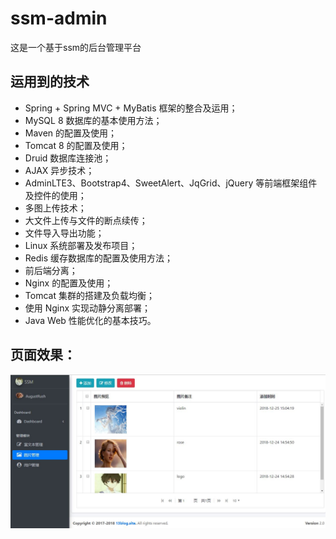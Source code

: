 # ssm-admin
这是一个基于ssm的后台管理平台
## 运用到的技术
- Spring + Spring MVC + MyBatis 框架的整合及运用；
- MySQL 8 数据库的基本使用方法；
- Maven 的配置及使用；
- Tomcat 8 的配置及使用；
- Druid 数据库连接池；
- AJAX 异步技术；
- AdminLTE3、Bootstrap4、SweetAlert、JqGrid、jQuery 等前端框架组件及控件的使用；
- 多图上传技术；
- 大文件上传与文件的断点续传；
- 文件导入导出功能；
- Linux 系统部署及发布项目；
- Redis 缓存数据库的配置及使用方法；
- 前后端分离；
- Nginx 的配置及使用；
- Tomcat 集群的搭建及负载均衡；
- 使用 Nginx 实现动静分离部署；
- Java Web 性能优化的基本技巧。
## 页面效果：
![](https://github.com/AUGUSTRUSH8/ssm-admin/blob/master/notebook/page.jpg)
